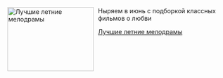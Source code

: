 <!--2025-06-10 08:00:50-->
<div class="yb">
  <div class="rss kino_teatr"><a href="https://www.kino-teatr.ru/blog/y2025/6-10/2089/" title="Лучшие летние мелодрамы"><img src="https://www.kino-teatr.ru/blog/9/8/2089/poster.jpg" width="196" height="147" align="left" hspace="5" style="margin: 0px 10px 0px 5px" alt="Лучшие летние мелодрамы"/></a>Ныряем в июнь с подборкой классных фильмов о любви <p class="titl"><a href="https://www.kino-teatr.ru/blog/y2025/6-10/2089/">Лучшие летние мелодрамы</a></p></div>
</div>
